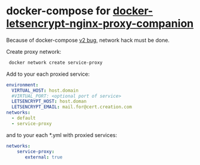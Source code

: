 # docker-compose for [docker-letsencrypt-nginx-proxy-companion](https://github.com/JrCs/docker-letsencrypt-nginx-proxy-companion)

Because of docker-compose [v2 bug](https://github.com/jwilder/nginx-proxy/issues/502), network hack must be done. 

Create proxy network:

```bash
 docker network create service-proxy
 ```

Add to your each proxied service:
```yml
environment:
  VIRTUAL_HOST: host.domain
  #VIRTUAL_PORT: <optional port of service>
  LETSENCRYPT_HOST: host.doman
  LETSENCRYPT_EMAIL: mail.for@cert.creation.com
networks:
  - default
  - service-proxy
```

and to your each *.yml with proxied services:

```yml
networks:
    service-proxy:
       external: true
```


